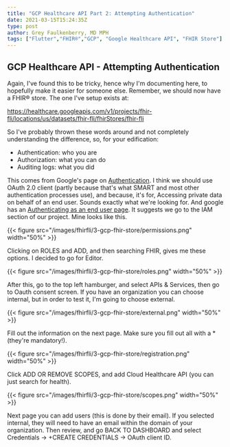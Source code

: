 ```yaml
---
title: "GCP Healthcare API Part 2: Attempting Authentication"
date: 2021-03-15T15:24:35Z
type: post
author: Grey Faulkenberry, MD MPH
tags: ["Flutter","FHIR®","GCP", "Google Healthcare API", "FHIR Store"]
---
```


## GCP Healthcare API - Attempting Authentication

Again, I've found this to be tricky, hence why I'm documenting here, to hopefully make it easier for someone else. Remember, we should now have a FHIR® store. The one I've setup exists at:

https://healthcare.googleapis.com/v1/projects/fhir-fli/locations/us/datasets/fhir-fli/fhirStores/fhir-fli

So I've probably thrown these words around and not completely understanding the difference, so, for your edification:

- Authentication: who you are
- Authorization: what you can do
- Auditing logs: what you did

This comes from Google's page on [Authentication](https://cloud.google.com/docs/authentication). I think we should use OAuth 2.0 client (partly because that's what SMART and most other authentication processes use), and because, it's for, Accessing private data  on behalf of an end user. Sounds exactly what we're looking for. And google has an [Authenticating as an end user page](https://cloud.google.com/docs/authentication/end-user). It suggests we go to the IAM section of our project. Mine looks like this.

{{< figure src="/images/fhirfli/3-gcp-fhir-store/permissions.png" width="50%" >}}

Clicking on ROLES and ADD, and then searching FHIR, gives me these options. I decided to go for Editor.

{{< figure src="/images/fhirfli/3-gcp-fhir-store/roles.png" width="50%" >}}

After this, go to the top left hamburger, and select APIs & Services, then go to Oauth consent screen. If you have an organization you can choose internal, but in order to test it, I'm going to choose external.

{{< figure src="/images/fhirfli/3-gcp-fhir-store/external.png" width="50%" >}}

Fill out the information on the next page. Make sure you fill out all with a * (they're mandatory!).

{{< figure src="/images/fhirfli/3-gcp-fhir-store/registration.png" width="50%" >}}

Click ADD OR REMOVE SCOPES, and add Cloud Healthcare API (you can just search for health).

{{< figure src="/images/fhirfli/3-gcp-fhir-store/scopes.png" width="50%" >}}

Next page you can add users (this is done by their email). If you selected internal, they will need to have an email within the domain of your organization. Then review, and go BACK TO DASHBOARD and select Credentials -> +CREATE CREDENTIALS -> OAuth client ID.
